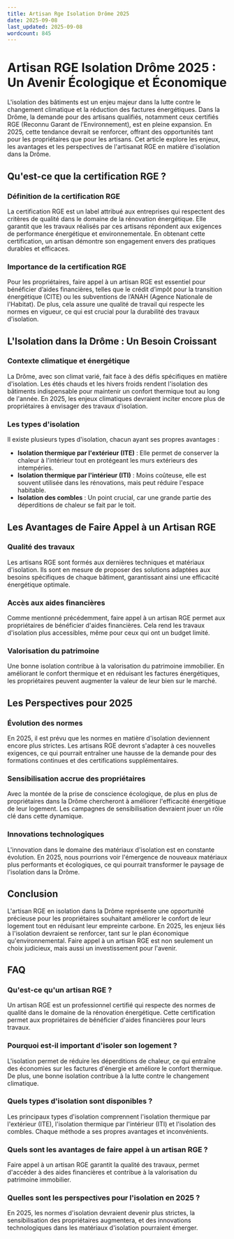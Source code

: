 ```yaml
---
title: Artisan Rge Isolation Drôme 2025
date: 2025-09-08
last_updated: 2025-09-08
wordcount: 845
---
```


# Artisan RGE Isolation Drôme 2025 : Un Avenir Écologique et Économique

L'isolation des bâtiments est un enjeu majeur dans la lutte contre le changement climatique et la réduction des factures énergétiques. Dans la Drôme, la demande pour des artisans qualifiés, notamment ceux certifiés RGE (Reconnu Garant de l’Environnement), est en pleine expansion. En 2025, cette tendance devrait se renforcer, offrant des opportunités tant pour les propriétaires que pour les artisans. Cet article explore les enjeux, les avantages et les perspectives de l'artisanat RGE en matière d'isolation dans la Drôme.

## Qu'est-ce que la certification RGE ?

### Définition de la certification RGE

La certification RGE est un label attribué aux entreprises qui respectent des critères de qualité dans le domaine de la rénovation énergétique. Elle garantit que les travaux réalisés par ces artisans répondent aux exigences de performance énergétique et environnementale. En obtenant cette certification, un artisan démontre son engagement envers des pratiques durables et efficaces.

### Importance de la certification RGE

Pour les propriétaires, faire appel à un artisan RGE est essentiel pour bénéficier d’aides financières, telles que le crédit d’impôt pour la transition énergétique (CITE) ou les subventions de l’ANAH (Agence Nationale de l'Habitat). De plus, cela assure une qualité de travail qui respecte les normes en vigueur, ce qui est crucial pour la durabilité des travaux d'isolation.

## L'Isolation dans la Drôme : Un Besoin Croissant

### Contexte climatique et énergétique

La Drôme, avec son climat varié, fait face à des défis spécifiques en matière d'isolation. Les étés chauds et les hivers froids rendent l'isolation des bâtiments indispensable pour maintenir un confort thermique tout au long de l'année. En 2025, les enjeux climatiques devraient inciter encore plus de propriétaires à envisager des travaux d'isolation.

### Les types d'isolation

Il existe plusieurs types d'isolation, chacun ayant ses propres avantages :

- **Isolation thermique par l'extérieur (ITE)** : Elle permet de conserver la chaleur à l'intérieur tout en protégeant les murs extérieurs des intempéries.
- **Isolation thermique par l'intérieur (ITI)** : Moins coûteuse, elle est souvent utilisée dans les rénovations, mais peut réduire l'espace habitable.
- **Isolation des combles** : Un point crucial, car une grande partie des déperditions de chaleur se fait par le toit.

## Les Avantages de Faire Appel à un Artisan RGE

### Qualité des travaux

Les artisans RGE sont formés aux dernières techniques et matériaux d'isolation. Ils sont en mesure de proposer des solutions adaptées aux besoins spécifiques de chaque bâtiment, garantissant ainsi une efficacité énergétique optimale.

### Accès aux aides financières

Comme mentionné précédemment, faire appel à un artisan RGE permet aux propriétaires de bénéficier d'aides financières. Cela rend les travaux d'isolation plus accessibles, même pour ceux qui ont un budget limité.

### Valorisation du patrimoine

Une bonne isolation contribue à la valorisation du patrimoine immobilier. En améliorant le confort thermique et en réduisant les factures énergétiques, les propriétaires peuvent augmenter la valeur de leur bien sur le marché.

## Les Perspectives pour 2025

### Évolution des normes

En 2025, il est prévu que les normes en matière d'isolation deviennent encore plus strictes. Les artisans RGE devront s'adapter à ces nouvelles exigences, ce qui pourrait entraîner une hausse de la demande pour des formations continues et des certifications supplémentaires.

### Sensibilisation accrue des propriétaires

Avec la montée de la prise de conscience écologique, de plus en plus de propriétaires dans la Drôme chercheront à améliorer l'efficacité énergétique de leur logement. Les campagnes de sensibilisation devraient jouer un rôle clé dans cette dynamique.

### Innovations technologiques

L'innovation dans le domaine des matériaux d'isolation est en constante évolution. En 2025, nous pourrions voir l'émergence de nouveaux matériaux plus performants et écologiques, ce qui pourrait transformer le paysage de l'isolation dans la Drôme.

## Conclusion

L'artisan RGE en isolation dans la Drôme représente une opportunité précieuse pour les propriétaires souhaitant améliorer le confort de leur logement tout en réduisant leur empreinte carbone. En 2025, les enjeux liés à l'isolation devraient se renforcer, tant sur le plan économique qu'environnemental. Faire appel à un artisan RGE est non seulement un choix judicieux, mais aussi un investissement pour l'avenir.

## FAQ

### Qu'est-ce qu'un artisan RGE ?

Un artisan RGE est un professionnel certifié qui respecte des normes de qualité dans le domaine de la rénovation énergétique. Cette certification permet aux propriétaires de bénéficier d'aides financières pour leurs travaux.

### Pourquoi est-il important d'isoler son logement ?

L'isolation permet de réduire les déperditions de chaleur, ce qui entraîne des économies sur les factures d'énergie et améliore le confort thermique. De plus, une bonne isolation contribue à la lutte contre le changement climatique.

### Quels types d'isolation sont disponibles ?

Les principaux types d'isolation comprennent l'isolation thermique par l'extérieur (ITE), l'isolation thermique par l'intérieur (ITI) et l'isolation des combles. Chaque méthode a ses propres avantages et inconvénients.

### Quels sont les avantages de faire appel à un artisan RGE ?

Faire appel à un artisan RGE garantit la qualité des travaux, permet d'accéder à des aides financières et contribue à la valorisation du patrimoine immobilier.

### Quelles sont les perspectives pour l'isolation en 2025 ?

En 2025, les normes d'isolation devraient devenir plus strictes, la sensibilisation des propriétaires augmentera, et des innovations technologiques dans les matériaux d'isolation pourraient émerger.